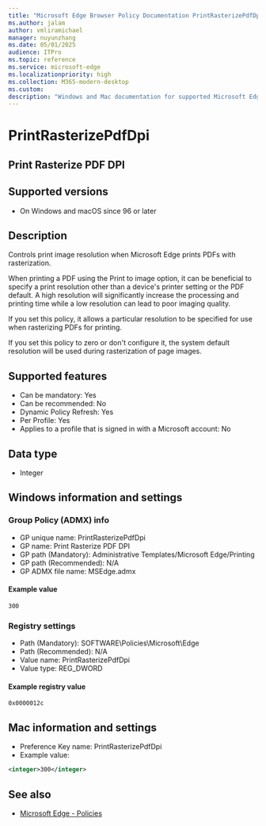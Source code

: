 ```yaml
---
title: "Microsoft Edge Browser Policy Documentation PrintRasterizePdfDpi"
ms.author: jalam
author: vmliramichael
manager: nuyunzhang
ms.date: 05/01/2025
audience: ITPro
ms.topic: reference
ms.service: microsoft-edge
ms.localizationpriority: high
ms.collection: M365-modern-desktop
ms.custom:
description: "Windows and Mac documentation for supported Microsoft Edge Browser policy: Print Rasterize PDF DPI"
---
```


<!--THIS FILE IS AUTOMATICALLY GENERATED. MANUAL CHANGES WILL BE OVERWRITTEN.-->
<!--Please contact the Microsoft Edge Manageability team with any questions.-->

# PrintRasterizePdfDpi

## Print Rasterize PDF DPI


## Supported versions

- On Windows and macOS since 96 or later

## Description

Controls print image resolution when Microsoft Edge prints PDFs with rasterization.

When printing a PDF using the Print to image option, it can be beneficial to specify a print resolution other than a device's printer setting or the PDF default.  A high resolution will significantly increase the processing and printing time while a low resolution can lead to poor imaging quality.

If you set this policy, it allows a particular resolution to be specified for use when rasterizing PDFs for printing.

If you set this policy to zero or don't configure it, the system default resolution will be used during rasterization of page images.

## Supported features

- Can be mandatory: Yes
- Can be recommended: No
- Dynamic Policy Refresh: Yes
- Per Profile: Yes
- Applies to a profile that is signed in with a Microsoft account: No

## Data type

- Integer

## Windows information and settings

### Group Policy (ADMX) info

- GP unique name: PrintRasterizePdfDpi
- GP name: Print Rasterize PDF DPI
- GP path (Mandatory): Administrative Templates/Microsoft Edge/Printing
- GP path (Recommended): N/A
- GP ADMX file name: MSEdge.admx

#### Example value

```
300
```

### Registry settings

- Path (Mandatory): SOFTWARE\Policies\Microsoft\Edge
- Path (Recommended): N/A
- Value name: PrintRasterizePdfDpi
- Value type: REG_DWORD

#### Example registry value

```
0x0000012c
```


## Mac information and settings

- Preference Key name: PrintRasterizePdfDpi
- Example value:

```xml
<integer>300</integer>
```

## See also
- [Microsoft Edge - Policies](../microsoft-edge-policies.md)
